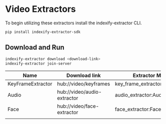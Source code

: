 # Video Extractors

To begin utilizing these extractors install the indexify-extractor CLI.

```bash
pip install indexify-extractor-sdk
```

## Download and Run
```bash
indexify-extractor download <download-link>
indexify-extractor join-server
```

| Name              | Download link               | Extractor Module Name                 |
|-------------------|-----------------------------|---------------------------------------|
| KeyFrameExtractor | hub://video/keyframes       | key_frame_extractor:KeyFrameExtractor |
| Audio             | hub://video/audio-extractor | audio_extractor:AudioExtractor        |
| Face              | hub://video/face-extractor  | face_extractor:FaceExtractor          |
|                   |                             |                                       |
